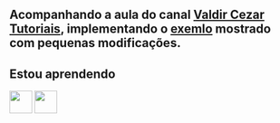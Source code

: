 ## Acompanhando a aula do canal [Valdir Cezar Tutoriais](https://www.youtube.com/@ValdirCezarTutoriais), implementando o [exemlo](https://www.youtube.com/playlist?list=PLA8Qj9w4RGkWwSTtOfXtJ62cTaLoWAFMG) mostrado com pequenas modificações.
## Estou aprendendo

<img src="https://cdn.jsdelivr.net/gh/devicons/devicon/icons/java/java-original.svg" width="40" height="40"/> 

<img src="https://cdn.jsdelivr.net/gh/devicons/devicon/icons/postgresql/postgresql-original.svg" width="40" height="40"/>

